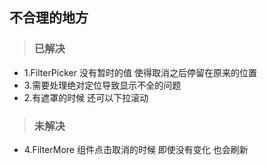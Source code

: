 ## 不合理的地方

> ### 已解决

- 1.FilterPicker 没有暂时的值 使得取消之后停留在原来的位置
- 3.需要处理绝对定位导致显示不全的问题
- 2.有遮罩的时候 还可以下拉滚动

> ### 未解决

- 4.FilterMore 组件点击取消的时候 即使没有变化 也会刷新
